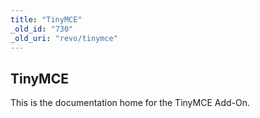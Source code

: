 ```yaml
---
title: "TinyMCE"
_old_id: "730"
_old_uri: "revo/tinymce"
---
```


TinyMCE
-------

This is the documentation home for the TinyMCE Add-On.